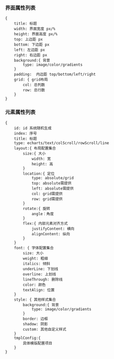 ### 界面属性列表

    {
        title: 标题
        width: 界面宽度 px/%
        height: 界面高度 px/%
        top: 上边距 px
        bottom: 下边距 px
        left: 左边距 px
        right: 右边距 px
        background:{ 背景
            type: image/color/gradients
        }
        padding:  内边距 top/bottom/left/right
        grid: { grid布局
            col: 总列数
            row: 总行数
        }
    }


### 元素属性列表

    {
        id: id 系统随机生成
        index: 序号
        title: 标题
        type: echarts/text/colScroll/rowScroll/line
        layout:{ 布局配置集合
            size:{ 大小
                width: 宽
                height: 高
            }
            location:{ 定位
                type: absolute/grid
                top: absolute需提供
                left: absolute需提供
                col: grid需提供
                row: grid需提供
            }
            rotate:{ 旋转
                angle：角度
            }
            flex:{ 内部元素对齐方式
                justifyContent: 横向
                alignContent: 纵向
            }
        }
        font: { 字体配置集合
            size: 大小
            weight: 粗细
            italics: 倾斜
            underLine: 下划线
            overline: 上划线
            lineThrough: 删除线
            color: 颜色
            textAlign: 位置
        }
        style: { 其他样式集合
            background:{ 背景
                type: image/color/gradients
            }
            border: 边框
            shadow: 阴影
            custom: 其他自定义样式
        }
        tmplConfig:{
            具体模版配置项目
        }
    }